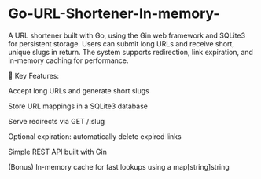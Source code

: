# Go-URL-Shortener-In-memory-
A URL shortener built with Go, using the Gin web framework and SQLite3 for persistent storage. Users can submit long URLs and receive short, unique slugs in return. The system supports redirection, link expiration, and in-memory caching for performance.

🔧 Key Features:

Accept long URLs and generate short slugs

Store URL mappings in a SQLite3 database

Serve redirects via GET /:slug

Optional expiration: automatically delete expired links

Simple REST API built with Gin

(Bonus) In-memory cache for fast lookups using a map[string]string